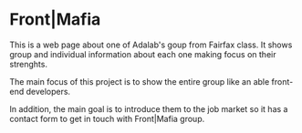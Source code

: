 Front|Mafia
=======
This is a web page about one of Adalab's goup from Fairfax class. It shows group and individual information about each one making focus on their strenghts.

The main focus of this project is to show the entire group like an able front-end developers.

In addition, the main goal is to introduce them to the job market so it has a contact form to get in touch with Front|Mafia group.
